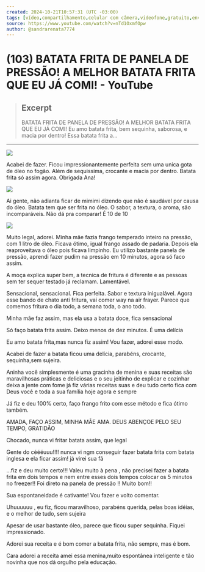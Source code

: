 ```yaml
---
created: 2024-10-21T10:57:31 (UTC -03:00)
tags: [vídeo,compartilhamento,celular com câmera,videofone,gratuito,envio]
source: https://www.youtube.com/watch?v=nTd1OxmfOpw
author: @sandrarenata7774
---
```


# (103) BATATA FRITA DE PANELA DE PRESSÃO! A MELHOR BATATA FRITA QUE EU JÁ COMI! - YouTube

> ## Excerpt
> BATATA FRITA DE PANELA DE PRESSÃO! A MELHOR BATATA FRITA QUE EU JÁ COMI! Eu amo batata frita, bem sequinha, saborosa, e macia por dentro! Essa batata frita a...

---
![](https://yt3.ggpht.com/ytc/AIdro_kY-ufiFQDUK35j7H5ZSdAZGkxzQbEf0otMExKieQ=s88-c-k-c0x00ffffff-no-rj)

Acabei de fazer. Ficou impressionantemente perfeita sem uma unica gota de óleo no fogão. Além de sequissima, crocante e macia por dentro. Batata frita só assim agora. Obrigada Ana!

![](https://yt3.ggpht.com/Zkg90P6iFBEO6OWMMRihqGY31fPNPP3cfR2zuo0dXdXYCcIL69UD4k0F9Ofmj93-DCX0l4hFUe8=s88-c-k-c0x00ffffff-no-rj)

Ai gente, não adianta ficar de mimimi dizendo que não é saudável por causa do óleo. Batata tem que ser frita no óleo. O sabor, a textura, o aroma, são incomparáveis. Não dá pra comparar! É 10 de 10

![](https://yt3.ggpht.com/ytc/AIdro_ldQNCJoqb2ACiWS5tI0fa5OHsUN-DbrYZMr0kII7wBc0yO3d9TcCxQjkS5SREDdYZ3kA=s88-c-k-c0x00ffffff-no-rj)

Muito legal, adorei. Minha mãe fazia frango temperado inteiro na pressão, com 1 litro de óleo. Ficava ótimo, igual frango assado de padaria. Depois ela reaproveitava o óleo pois ficava limpinho. Eu utilizo bastante panela de pressão, aprendi fazer pudim na pressão em 10 minutos, agora só faco assim.

A moça explica super bem, a tecnica de fritura é diferente e as pessoas sem ter sequer testado já reclamam. Lamentável.

Sensacional, sensacional. Fica perfeita. Sabor e textura inigualável. Agora esse bando de chato anti fritura, vai comer way na air frayer. Parece que comemos fritura o dia todo, a semana toda, o ano todo.

Minha mãe faz assim, mas ela usa a batata doce, fica sensacional

Só faço batata frita assim. Deixo menos de dez minutos. É uma delícia

Eu amo batata frita,mas nunca fiz assim! Vou fazer, adorei esse modo.

Acabei de fazer a batata ficou uma delícia, parabéns, crocante, sequinha,sem sujeira.

Aninha você simplesmente é uma gracinha de menina e suas receitas são maravilhosas práticas e deliciosas e o seu jeitinho de explicar e cozinhar deixa a jente com fome já fiz várias receitas suas e deu tudo certo fica com Deus você e toda a sua família hoje agora e sempre

Já fiz e deu 100% certo, faço frango frito com esse método e fica ótimo também.

AMADA, FAÇO ASSIM, MINHA MÃE AMA. DEUS ABENÇOE PELO SEU TEMPO, GRATIDÃO

Chocado, nunca vi fritar batata assim, que legal

Gente do céééuuu!!!! nunca vi ngm conseguir fazer batata frita com batata inglesa e ela ficar assim! já virei sua fã

…fiz e deu muito certo!!! Valeu muito à pena , não precisei fazer a batata frita em dois tempos e nem entre esses dois tempos colocar os 5 minutos no freezer!! Foi direto na panela de pressão !! Muito bom!!

Sua espontaneidade é cativante! Vou fazer e volto comentar.

Uhuuuuuu ️, eu fiz, ficou maravilhoso, parabéns querida, pelas boas idéias, e o melhor de tudo, sem sujeira ️️

Apesar de usar bastante óleo, parece que ficou super sequinha. Fiquei impressionado.

Adorei sua receita e é bom comer a batata frita, não sempre, mas é bom.

Cara adorei a receita amei essa menina,muito espontânea inteligente e tão novinha que nos dá orgulho pela educação.
